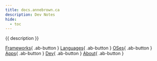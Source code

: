 ```yaml
---
title: docs.annebrown.ca
description: Dev Notes
hide:
  - toc
---
```


{{ description }}

[Frameworks](tech/frameworks/){ .ab-button }
[Languages](tech/langs/){ .ab-button }
[OSes](tech/oses/){ .ab-button }
[Apps](tech/apps/){ .ab-button }
[Dev](dev/){ .ab-button }
[About](about/){ .ab-button }
